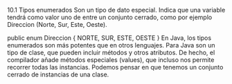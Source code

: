 10.1 Tipos enumerados
Son un tipo de dato especial. Indica que una variable tendrá como valor uno de entre un conjunto cerrado, como por ejemplo Direccion (Norte, Sur, Este, Oeste).

public enum Direccion {
   NORTE, SUR, ESTE, OESTE
}
En Java, los tipos enumerados son más potentes que en otros lenguajes. Para Java son un tipo de clase, que pueden incluir métodos y otros atributos. De hecho, el compilador añade métodos especiales (values), que incluso nos permite recorrer todas las instancias. Podemos pensar en que tenemos un conjunto cerrado de instancias de una clase.